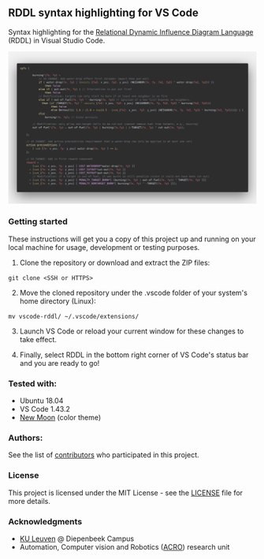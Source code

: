 ## RDDL syntax highlighting for VS Code

Syntax highlighting for the [Relational Dynamic Influence Diagram Language](https://github.com/ssanner/rddlsim) (RDDL) in Visual Studio Code.

![Syntax highlighting screenshot](images/rddl_syntax.png)

### Getting started
These instructions will get you a copy of this project up and running on your local machine for usage, development or testing purposes.

1) Clone the repository or download and extract the ZIP files:  
  ```
  git clone <SSH or HTTPS>
  ```
2) Move the cloned repository under the .vscode folder of your system's home directory (Linux):
  ```
  mv vscode-rddl/ ~/.vscode/extensions/  
  ```
3) Launch VS Code or reload your current window for these changes to take effect.

4) Finally, select RDDL in the bottom right corner of VS Code's status bar and you are ready to go!

### Tested with:
* Ubuntu 18.04
* VS Code 1.43.2
* [New Moon](https://taniarascia.github.io/new-moon/) (color theme)

### Authors:
See the list of [contributors](https://github.com/MartijnCramer/vscode-rddl/contributors) who participated in this project.

### License
This project is licensed under the MIT License - see the [LICENSE](LICENSE) file for more details.

### Acknowledgments
* [KU Leuven](https://iiw.kuleuven.be/english/diepenbeek) @ Diepenbeek Campus
* Automation, Computer vision and Robotics ([ACRO](https://iiw.kuleuven.be/onderzoek/acro)) research unit

